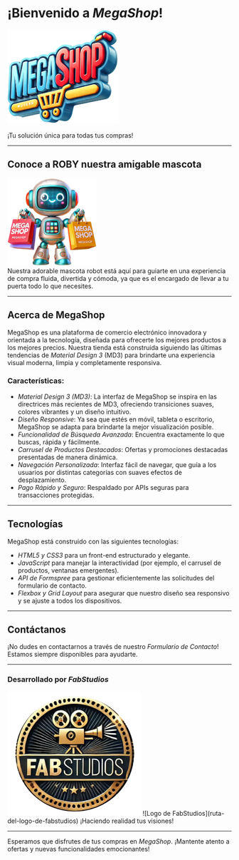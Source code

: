 
# ¡Bienvenido a *MegaShop*!

<img src="./images/logo.png" alt="Descripción de la imagen" width="250"/>

¡Tu solución única para todas tus compras!

---

## Conoce a ROBY nuestra amigable  mascota

<img src="./images/mascota1-frente.png" alt="Roby llevandote las compras" width="200"/><br>
Nuestra adorable mascota robot está aquí para guiarte en una experiencia de compra fluida, divertida y cómoda, ya que es el encargado de llevar a tu puerta todo lo que necesites.

---

## Acerca de MegaShop

MegaShop es una plataforma de comercio electrónico innovadora y orientada a la tecnología, diseñada para ofrecerte los mejores productos a los mejores precios. Nuestra tienda está construida siguiendo las últimas tendencias de *Material Design 3* (MD3) para brindarte una experiencia visual moderna, limpia y completamente responsiva.

### Características:
- *Material Design 3 (MD3)*: La interfaz de MegaShop se inspira en las directrices más recientes de MD3, ofreciendo transiciones suaves, colores vibrantes y un diseño intuitivo.
- *Diseño Responsive*: Ya sea que estés en móvil, tableta o escritorio, MegaShop se adapta para brindarte la mejor visualización posible.
- *Funcionalidad de Búsqueda Avanzada*: Encuentra exactamente lo que buscas, rápida y fácilmente.
- *Carrusel de Productos Destacados*: Ofertas y promociones destacadas presentadas de manera dinámica.
- *Navegación Personalizada*: Interfaz fácil de navegar, que guía a los usuarios por distintas categorías con suaves efectos de desplazamiento.
- *Pago Rápido y Seguro*: Respaldado por APIs seguras para transacciones protegidas.

---

## Tecnologías

MegaShop está construido con las siguientes tecnologías:
- *HTML5 y CSS3* para un front-end estructurado y elegante.
- *JavaScript* para manejar la interactividad (por ejemplo, el carrusel de productos, ventanas emergentes).
- *API de Formspree* para gestionar eficientemente las solicitudes del formulario de contacto.
- *Flexbox y Grid Layout* para asegurar que nuestro diseño sea responsivo y se ajuste a todos los dispositivos.

---

## Contáctanos

¡No dudes en contactarnos a través de nuestro *Formulario de Contacto*! Estamos siempre disponibles para ayudarte.

---

### Desarrollado por *FabStudios*
<img src="./images/fabStudios.png" alt="Creador" width="300"/>
![Logo de FabStudios](ruta-del-logo-de-fabstudios)  
¡Haciendo realidad tus visiones!

---

Esperamos que disfrutes de tus compras en *MegaShop*. ¡Mantente atento a ofertas y nuevas funcionalidades emocionantes!